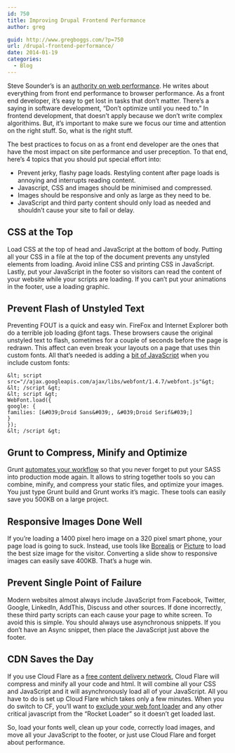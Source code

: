 ```yaml
---
id: 750
title: Improving Drupal Frontend Performance
author: greg

guid: http://www.gregboggs.com/?p=750
url: /drupal-frontend-performance/
date: 2014-01-19
categories:
  - Blog
---
```

Steve Sounder&#8217;s is an [authority on web performance][1]. He writes about everything from front end performance to browser performance. As a front end developer, it&#8217;s easy to get lost in tasks that don&#8217;t matter. There&#8217;s a saying in software development, &#8220;Don&#8217;t optimize until you need to.&#8221; In frontend development, that doesn&#8217;t apply because we don&#8217;t write complex algorithims. But, it&#8217;s important to make sure we focus our time and attention on the right stuff. So, what is the right stuff.

The best practices to focus on as a front end developer are the ones that have the most impact on site performance and user preception. To that end, here&#8217;s 4 topics that you should put special effort into:

  * Prevent jerky, flashy page loads. Restyling content after page loads is annoying and interrupts reading content.
  * Javascript, CSS and images should be minimised and compressed.
  * Images should be responsive and only as large as they need to be.
  * JavaScript and third party content should only load as needed and shouldn&#8217;t cause your site to fail or delay.

## CSS at the Top

Load CSS at the top of head and JavaScript at the bottom of body. Putting all your CSS in a file at the top of the document prevents any unstyled elements from loading. Avoid inline CSS and printing CSS in JavaScript. Lastly, put your JavaScript in the footer so visitors can read the content of your website while your scripts are loading. If you can&#8217;t put your animations in the footer, use a loading graphic.

## Prevent Flash of Unstyled Text

Preventing FOUT is a quick and easy win. FireFox and Internet Explorer both do a terrible job loading @font tags. These browsers cause the original unstyled text to flash, sometimes for a couple of seconds before the page is redrawn. This affect can even break your layouts on a page that uses thin custom fonts. All that&#8217;s needed is adding a [bit of JavaScript][2] when you include custom fonts:  


    &lt; script src="//ajax.googleapis.com/ajax/libs/webfont/1.4.7/webfont.js"&gt; &lt; /script &gt;
    &lt; script &gt;
    WebFont.load({
    google: {
    families: [&#039;Droid Sans&#039;, &#039;Droid Serif&#039;]
    }
    });
    &lt; /script &gt;
    

## Grunt to Compress, Minify and Optimize

Grunt [automates your workflow][3] so that you never forget to put your SASS into production mode again. It allows to string together tools so you can combine, minify, and compress your static files, and optimize your images. You just type Grunt build and Grunt works it&#8217;s magic. These tools can easily save you 500KB on a large project.

## Responsive Images Done Well

If you&#8217;re loading a 1400 pixel hero image on a 320 pixel smart phone, your page load is going to suck. Instead, use tools like [Borealis][4] or [Picture][5] to load the best size image for the visitor. Converting a slide show to responsive images can easily save 400KB. That&#8217;s a huge win.

## Prevent Single Point of Failure

Modern websites almost always include JavaScript from Facebook, Twitter, Google, LinkedIn, AddThis, Discuss and other sources. If done incorrectly, these third party scripts can each cause your page to white screen. To avoid this is simple. You should always use asynchronous snippets. If you don&#8217;t have an Async snippet, then place the JavaScript just above the footer.

## CDN Saves the Day

If you use Cloud Flare as a [free content delivery network][6], Cloud Flare will compress and minify all your code and html. It will combine all your CSS and JavaScript and it will asynchronously load all of your JavaScript. All you have to do is set up Cloud Flare which takes only a few minutes. When you do switch to CF, you&#8217;ll want to [exclude your web font loader][7] and any other critical javascript from the &#8220;Rocket Loader&#8221; so it doesn&#8217;t get loaded last.

So, load your fonts well, clean up your code, correctly load images, and move all your JavaScript to the footer, or just use Cloud Flare and forget about performance.

 [1]: http://stevesouders.com/
 [2]: https://github.com/typekit/webfontloader
 [3]: http://www.grunt.js/
 [4]: https://drupal.org/project/borealis
 [5]: https://drupal.org/project/picture
 [6]: https://www.cloudflare.com/
 [7]: https://support.cloudflare.com/hc/en-us/articles/200169436--How-can-I-have-Rocket-Loader-ignore-my-script-s-in-Automatic-Mode-